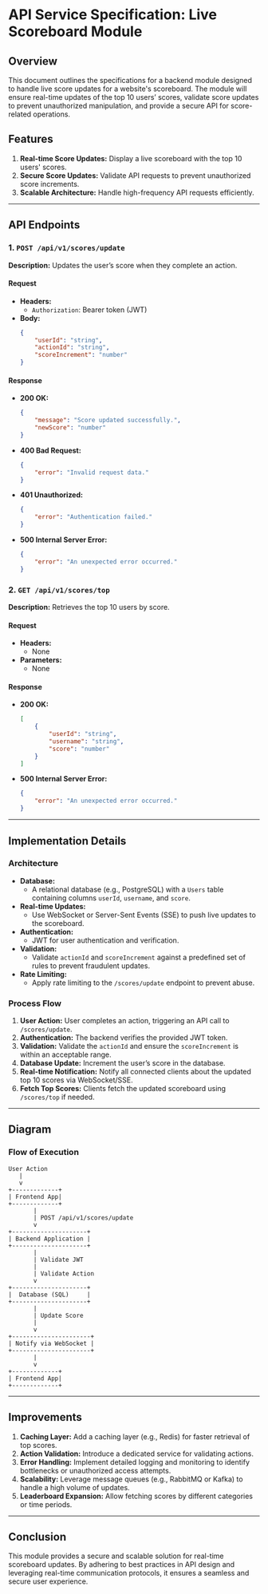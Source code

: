 # API Service Specification: Live Scoreboard Module

## Overview

This document outlines the specifications for a backend module designed to handle live score updates for a website's scoreboard. The module will ensure real-time updates of the top 10 users’ scores, validate score updates to prevent unauthorized manipulation, and provide a secure API for score-related operations.

## Features

1. **Real-time Score Updates:** Display a live scoreboard with the top 10 users' scores.
2. **Secure Score Updates:** Validate API requests to prevent unauthorized score increments.
3. **Scalable Architecture:** Handle high-frequency API requests efficiently.

---

## API Endpoints

### 1. `POST /api/v1/scores/update`

**Description:** Updates the user’s score when they complete an action.

#### Request

- **Headers:**
  - `Authorization`: Bearer token (JWT)
- **Body:**
  ```json
  {
      "userId": "string",
      "actionId": "string",
      "scoreIncrement": "number"
  }
  ```

#### Response

- **200 OK:**
  ```json
  {
      "message": "Score updated successfully.",
      "newScore": "number"
  }
  ```
- **400 Bad Request:**
  ```json
  {
      "error": "Invalid request data."
  }
  ```
- **401 Unauthorized:**
  ```json
  {
      "error": "Authentication failed."
  }
  ```
- **500 Internal Server Error:**
  ```json
  {
      "error": "An unexpected error occurred."
  }
  ```

### 2. `GET /api/v1/scores/top`

**Description:** Retrieves the top 10 users by score.

#### Request

- **Headers:**
  - None
- **Parameters:**
  - None

#### Response

- **200 OK:**
  ```json
  [
      {
          "userId": "string",
          "username": "string",
          "score": "number"
      }
  ]
  ```
- **500 Internal Server Error:**
  ```json
  {
      "error": "An unexpected error occurred."
  }
  ```

---

## Implementation Details

### Architecture

- **Database:**
  - A relational database (e.g., PostgreSQL) with a `Users` table containing columns `userId`, `username`, and `score`.
- **Real-time Updates:**
  - Use WebSocket or Server-Sent Events (SSE) to push live updates to the scoreboard.
- **Authentication:**
  - JWT for user authentication and verification.
- **Validation:**
  - Validate `actionId` and `scoreIncrement` against a predefined set of rules to prevent fraudulent updates.
- **Rate Limiting:**
  - Apply rate limiting to the `/scores/update` endpoint to prevent abuse.

### Process Flow

1. **User Action:** User completes an action, triggering an API call to `/scores/update`.
2. **Authentication:** The backend verifies the provided JWT token.
3. **Validation:** Validate the `actionId` and ensure the `scoreIncrement` is within an acceptable range.
4. **Database Update:** Increment the user’s score in the database.
5. **Real-time Notification:** Notify all connected clients about the updated top 10 scores via WebSocket/SSE.
6. **Fetch Top Scores:** Clients fetch the updated scoreboard using `/scores/top` if needed.

---

## Diagram

### Flow of Execution

```plaintext
User Action
   |
   v
+-------------+
| Frontend App|
+-------------+
       |
       | POST /api/v1/scores/update
       v
+---------------------+
| Backend Application |
+---------------------+
       |
       | Validate JWT
       |
       | Validate Action
       v
+---------------------+
|  Database (SQL)     |
+---------------------+
       |
       | Update Score
       |
       v
+----------------------+
| Notify via WebSocket |
+----------------------+
       |
       v
+-------------+
| Frontend App|
+-------------+
```

---

## Improvements

1. **Caching Layer:** Add a caching layer (e.g., Redis) for faster retrieval of top scores.
2. **Action Validation:** Introduce a dedicated service for validating actions.
3. **Error Handling:** Implement detailed logging and monitoring to identify bottlenecks or unauthorized access attempts.
4. **Scalability:** Leverage message queues (e.g., RabbitMQ or Kafka) to handle a high volume of updates.
5. **Leaderboard Expansion:** Allow fetching scores by different categories or time periods.

---

## Conclusion

This module provides a secure and scalable solution for real-time scoreboard updates. By adhering to best practices in API design and leveraging real-time communication protocols, it ensures a seamless and secure user experience.
  